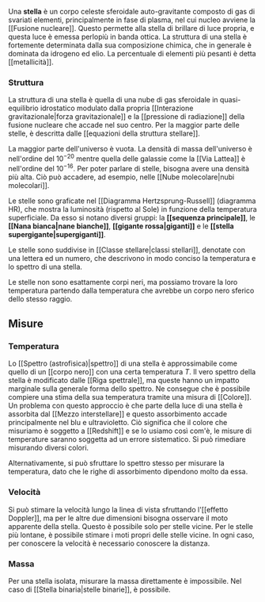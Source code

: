 Una **stella** è un corpo celeste sferoidale auto-gravitante composto di gas di svariati elementi, principalmente in fase di plasma, nel cui nucleo avviene la [[Fusione nucleare]]. Questo permette alla stella di brillare di luce propria, e questa luce è emessa perlopiù in banda ottica. La struttura di una stella è fortemente determinata dalla sua composizione chimica, che in generale è dominata da idrogeno ed elio. La percentuale di elementi più pesanti è detta [[metallicità]].
### Struttura
La struttura di una stella è quella di una nube di gas sferoidale in quasi-equilibrio idrostatico modulato dalla propria [[Interazione gravitazionale|forza gravitazionale]] e la [[pressione di radiazione]] della fusione nucleare che accade nel suo centro. Per la maggior parte delle stelle, è descritta dalle [[equazioni della struttura stellare]].

La maggior parte dell'universo è vuota. La densità di massa dell'universo è nell'ordine del $10^{-20}$ mentre quella delle galassie come la [[Via Lattea]] è nell'ordine del $10^{-16}$. Per poter parlare di stelle, bisogna avere una densità più alta. Ciò può accadere, ad esempio, nelle [[Nube molecolare|nubi molecolari]].

Le stelle sono graficate nel [[Diagramma Hertzsprung-Russell]] (diagramma HR), che mostra la luminosità (rispetto al Sole) in funzione della temperatura superficiale. Da esso si notano diversi gruppi: la **[[sequenza principale]]**, le **[[Nana bianca|nane bianche]]**, **[[gigante rossa|giganti]]** e le **[[stella supergigante|supergiganti]]**.

Le stelle sono suddivise in [[Classe stellare|classi stellari]], denotate con una lettera ed un numero, che descrivono in modo conciso la temperatura e lo spettro di una stella.

Le stelle non sono esattamente corpi neri, ma possiamo trovare la loro temperatura partendo dalla temperatura che avrebbe un corpo nero sferico dello stesso raggio.
## Misure
### Temperatura
Lo [[Spettro (astrofisica)|spettro]] di una stella è approssimabile come quello di un [[corpo nero]] con una certa temperatura $T$. Il vero spettro della stella è modificato dalle [[Riga spettrale]], ma queste hanno un impatto marginale sulla generale forma dello spettro. Ne consegue che è possibile compiere una stima della sua temperatura tramite una misura di [[Colore]]. Un problema con questo approccio è che parte della luce di una stella è assorbita dal [[Mezzo interstellare]] e questo assorbimento accade principalmente nel blu e ultravioletto. Ciò significa che il colore che misuriamo è soggetto a [[Redshift]] e se lo usiamo così com'è, le misure di temperature saranno soggetta ad un errore sistematico. Si può rimediare misurando diversi colori.

Alternativamente, si può sfruttare lo spettro stesso per misurare la temperatura, dato che le righe di assorbimento dipendono molto da essa.
### Velocità
Si può stimare la velocità lungo la linea di vista sfruttando l'[[effetto Doppler]], ma per le altre due dimensioni bisogna osservare il moto apparente della stella. Questo è possibile solo per stelle vicine. Per le stelle più lontane, è possibile stimare i moti propri delle stelle vicine. In ogni caso, per conoscere la velocità è necessario conoscere la distanza.
### Massa
Per una stella isolata, misurare la massa direttamente è impossibile. Nel caso di [[Stella binaria|stelle binarie]], è possibile.